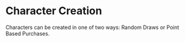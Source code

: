 # Character Creation
 
Characters can be created in one of two ways: Random Draws or Point Based Purchases. 

